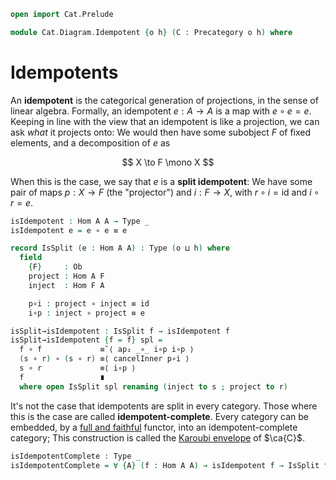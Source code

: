 ```agda
open import Cat.Prelude

module Cat.Diagram.Idempotent {o h} (C : Precategory o h) where
```

<!--
```agda
open import Cat.Reasoning C
private variable
  A B : Ob
  f : Hom A B
```
-->

# Idempotents

An **idempotent** is the categorical generation of projections, in the
sense of linear algebra. Formally, an idempotent $e : A \to A$ is a map
with $e \circ e = e$. Keeping in line with the view that an idempotent
is like a projection, we can ask _what_ it projects onto: We would then
have some subobject $F$ of fixed elements, and a decomposition of $e$ as

$$
X \to F \mono X
$$

When this is the case, we say that $e$ is a **split idempotent**: We
have some pair of maps $p : X \to F$ (the "projector") and $i : F \to
X$, with $r \circ i = \mathrm{id}$ and $i \circ r = e$.

```agda
isIdempotent : Hom A A → Type _
isIdempotent e = e ∘ e ≡ e

record IsSplit (e : Hom A A) : Type (o ⊔ h) where
  field
    {F}     : Ob
    project : Hom A F
    inject  : Hom F A

    p∘i : project ∘ inject ≡ id
    i∘p : inject ∘ project ≡ e

isSplit→isIdempotent : IsSplit f → isIdempotent f
isSplit→isIdempotent {f = f} spl =
  f ∘ f             ≡˘⟨ ap₂ _∘_ i∘p i∘p ⟩
  (s ∘ r) ∘ (s ∘ r) ≡⟨ cancelInner p∘i ⟩
  s ∘ r             ≡⟨ i∘p ⟩
  f                 ∎
  where open IsSplit spl renaming (inject to s ; project to r)
```

It's not the case that idempotents are split in every category. Those
where this is the case are called **idempotent-complete**. Every
category can be embedded, by a [full and faithful] functor, into an
idempotent-complete category; This construction is called the [Karoubi
envelope] of $\ca{C}$.

[full and faithful]: Cat.Functor.Base.html#ff-functors
[Karoubi envelope]: Cat.Instances.Karoubi.html

```agda
isIdempotentComplete : Type _
isIdempotentComplete = ∀ {A} (f : Hom A A) → isIdempotent f → IsSplit f
```

